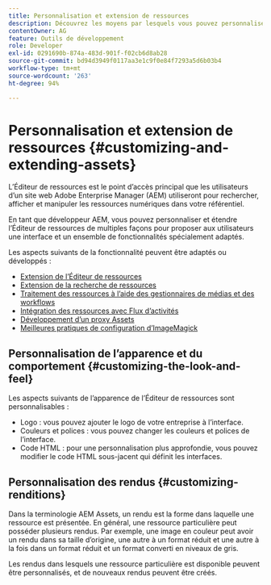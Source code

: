 ```yaml
---
title: Personnalisation et extension de ressources
description: Découvrez les moyens par lesquels vous pouvez personnaliser et étendre le Partage de ressources et l’Éditeur de ressources, qui proposent aux utilisateurs une interface et un ensemble de fonctionnalités spécialement adaptés.
contentOwner: AG
feature: Outils de développement
role: Developer
exl-id: 0291690b-874a-483d-901f-f02cb6d8ab28
source-git-commit: bd94d3949f0117aa3e1c9f0e84f7293a5d6b03b4
workflow-type: tm+mt
source-wordcount: '263'
ht-degree: 94%

---
```


# Personnalisation et extension de ressources {#customizing-and-extending-assets}

L’Éditeur de ressources est le point d’accès principal que les utilisateurs d’un site web Adobe Enterprise Manager (AEM) utiliseront pour rechercher, afficher et manipuler les ressources numériques dans votre référentiel.

En tant que développeur AEM, vous pouvez personnaliser et étendre l’Éditeur de ressources de multiples façons pour proposer aux utilisateurs une interface et un ensemble de fonctionnalités spécialement adaptés.

Les aspects suivants de la fonctionnalité peuvent être adaptés ou développés :

* [Extension de l’Éditeur de ressources](asseteditorx.md)
* [Extension de la recherche de ressources](searchx.md)
* [Traitement des ressources à l’aide des gestionnaires de médias et des workflows](media-handlers.md)
* [Intégration des ressources avec Flux d’activités](extending-activity-stream.md)
* [Développement d’un proxy Assets](proxy.md)
* [Meilleures pratiques de configuration d’ImageMagick](best-practices-for-imagemagick.md)

## Personnalisation de l’apparence et du comportement {#customizing-the-look-and-feel}

Les aspects suivants de l’apparence de l’Éditeur de ressources sont personnalisables :

* Logo : vous pouvez ajouter le logo de votre entreprise à l’interface.
* Couleurs et polices : vous pouvez changer les couleurs et polices de l’interface.
* Code HTML : pour une personnalisation plus approfondie, vous pouvez modifier le code HTML sous-jacent qui définit les interfaces.

## Personnalisation des rendus {#customizing-renditions}

Dans la terminologie AEM Assets, un rendu est la forme dans laquelle une ressource est présentée. En général, une ressource particulière peut posséder plusieurs rendus. Par exemple, une image en couleur peut avoir un rendu dans sa taille d’origine, une autre à un format réduit et une autre à la fois dans un format réduit et un format converti en niveaux de gris.

Les rendus dans lesquels une ressource particulière est disponible peuvent être personnalisés, et de nouveaux rendus peuvent être créés.
